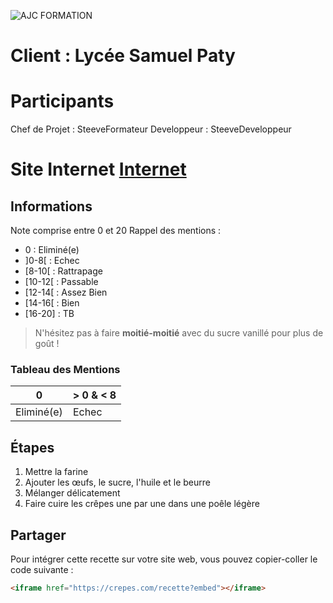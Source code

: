 ![AJC FORMATION](https://www.ajc-formation.fr/wp-content/uploads/2024/10/cropped-Logotype_AJC_Formation_bleu-480x293.png)


# Client : Lycée Samuel Paty

# Participants

Chef de Projet 	:  	SteeveFormateur
Developpeur 	:	SteeveDeveloppeur


# Site Internet [Internet](http://www.ajc-formation.fr)

## Informations

Note comprise entre 0 et 20 
Rappel des mentions :
- 0 : Eliminé(e)
- ]0-8[ : Echec
- [8-10[ : Rattrapage
- [10-12[ : Passable
- [12-14[ : Assez Bien
- [14-16[ : Bien
- [16-20] : TB



> N'hésitez pas à faire **moitié-moitié** avec du sucre vanillé pour plus de goût !

### Tableau des Mentions

|     0          | > 0 & < 8 |
|----------------|-----------|
|   Eliminé(e)   |   Echec   |

## Étapes

1. Mettre la farine
2. Ajouter les œufs, le sucre, l'huile et le beurre
3. Mélanger délicatement
4. Faire cuire les crêpes une par une dans une poêle légère

## Partager

Pour intégrer cette recette sur votre site web, vous pouvez copier-coller le code suivante :
```html
<iframe href="https://crepes.com/recette?embed"></iframe>
```
